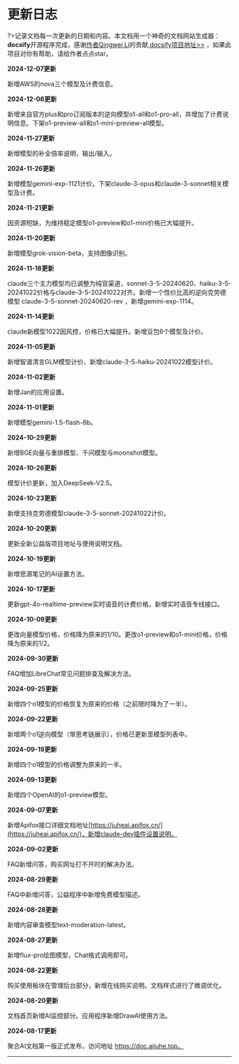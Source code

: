 # 更新日志

?>记录文档每一次更新的日期和内容。本文档用一个神奇的文档网站生成器：**docsify**开源程序完成，感谢[作者Qingwei Li](https://cinwell.com/)的贡献,[docsify项目地址>>](https://github.com/docsifyjs/docsify) ，如果此项目对你有帮助，请给作者点点star。

**2024-12-07更新**

新增AWS的nova三个模型及计费信息。

**2024-12-06更新**

新增来自官方plus和pro订阅版本的逆向模型o1-all和o1-pro-all，并增加了计费说明信息。下架o1-preview-all和o1-mini-preview-all模型。

**2024-11-27更新**

新增模型的补全倍率说明，输出/输入。

**2024-11-26更新**

新增模型gemini-exp-1121计价。下架claude-3-opus和claude-3-sonnet相关模型及计费。

**2024-11-21更新**

因资源短缺，为维持稳定模型o1-preview和o1-mini价格已大幅提升。

**2024-11-20更新**

新增模型grok-vision-beta，支持图像识别。

**2024-11-18更新**

claude三个主力模型均已调整为纯官渠道，sonnet-3-5-20240620、haiku-3-5-20241022价格与claude-3-5-20241022对齐。新增一个性价比高的逆向克劳德模型 claude-3-5-sonnet-20240620-rev ，新增gemini-exp-1114。

**2024-11-14更新**

claude新模型1022因风控，价格已大幅提升。新增豆包6个模型及计价。

**2024-11-05更新**

新增智谱清言GLM模型计价、新增claude-3-5-haiku-20241022模型计价。

**2024-11-02更新**

新增Jan的应用设置。

**2024-11-01更新**

新增模型gemini-1.5-flash-8b。

**2024-10-29更新**

新增BGE向量与重排模型、千问模型与moonshot模型。

**2024-10-26更新**

模型计价更新，加入DeepSeek-V2.5。

**2024-10-23更新**

新增支持克劳德模型claude-3-5-sonnet-20241022计价。

**2024-10-20更新**

更新全新公益版项目地址与使用说明文档。

**2024-10-19更新**

新增思源笔记的AI设置方法。

**2024-10-17更新**

更新gpt-4o-realtime-preview实时语音的计费价格，新增实时语音专线接口。

**2024-10-09更新**

更改向量模型价格，价格降为原来的1/10。更改o1-preview和o1-mini价格，价格降为原来的1/2。

**2024-09-30更新**

FAQ增加LibreChat常见问题排查及解决方法。

**2024-09-25更新**

新增四个o1模型的价格恢复为原来的价格（之前限时降为了一半）。

**2024-09-22更新**

新增两个o1逆向模型（带思考链展示），价格已更新至模型列表中。

**2024-09-19更新**

新增四个o1模型的价格调整为原来的一半。

**2024-09-13更新**

新增四个OpenAI的o1-preview模型。

**2024-09-07更新**

新增Apifox接口详细文档地址[https://juheai.apifox.cn/](https://juheai.apifox.cn/)，新增claude-dev插件设置说明。

**2024-09-02更新**

FAQ新增问答，购买网址打不开时的解决办法。

**2024-08-29更新**

FAQ中新增问答，公益程序中新增免费模型描述。

**2024-08-28更新**

新增内容审查模型text-moderation-latest。

**2024-08-27更新**

新增flux-pro绘图模型，Chat格式调用即可。

**2024-08-22更新**

购买使用板块在管理后台部分，新增在线购买说明。文档样式进行了微调优化。

**2024-08-20更新**

文档首页新增AI监控部分。应用程序新增DrawAI使用方法。

**2024-08-17更新**

聚合AI文档第一版正式发布，访问地址 https://doc.aijuhe.top。

---